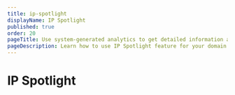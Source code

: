 ```yaml
---
title: ip-spotlight
displayName: IP Spotlight
published: true
order: 20
pageTitle: Use system-generated analytics to get detailed information about a specific IP address | Gcore
pageDescription: Learn how to use IP Spotlight feature for your domain protection.
---
```

# IP Spotlight